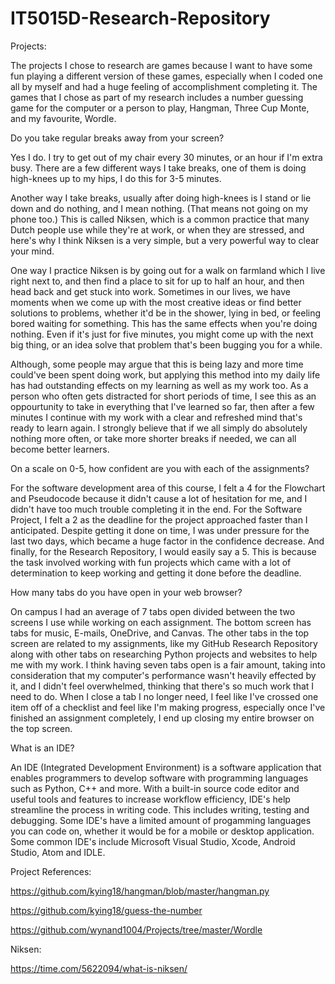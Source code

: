 # IT5015D-Research-Repository


Projects:

The projects I chose to research are games because I want to have some fun playing a different version of these games, especially when I coded one all by myself and had a huge feeling of accomplishment completing it.
The games that I chose as part of my research includes a number guessing game for the computer or a person to play, Hangman, Three Cup Monte, and my favourite, Wordle.





Do you take regular breaks away from your screen?

Yes I do. I try to get out of my chair every 30 minutes, or an hour if I'm extra busy. There are a few different ways I take breaks, one of them is doing high-knees up to my hips, I do this for 3-5 minutes.


Another way I take breaks, usually after doing high-knees is I stand or lie down and do nothing, and I mean nothing. (That means not going on my phone too.) This is called Niksen, which is a common practice that many Dutch people use while they're at work, or when they are stressed, and here's why I think Niksen is a very simple, but a very powerful way to clear your mind. 

One way I practice Niksen is by going out for a walk on farmland which I live right next to, and then find a place to sit for up to half an hour, and then head back and get stuck into work. Sometimes in our lives, we have moments when we come up with the most creative ideas or find better solutions to problems, whether it'd be in the shower, lying in bed, or feeling bored waiting for something. This has the same effects when you're doing nothing. Even if it's just for five minutes, you might come up with the next big thing, or an idea solve that problem that's been bugging you for a while. 

Although, some people may argue that this is being lazy and more time could've been spent doing work, but applying this method into my daily life has had outstanding effects on my learning as well as my work too. As a person who often gets distracted for short periods of time, I see this as an oppourtunity to take in everything that I've learned so far, then after a few minutes I continue with my work with a clear and refreshed mind that's ready to learn again. I strongly believe that if we all simply do absolutely nothing more often, or take more shorter breaks if needed, we can all become better learners.


On a scale on 0-5, how confident are you with each of the assignments?

For the software development area of this course, I felt a 4 for the Flowchart and Pseudocode because it didn't cause a lot of hesitation for me, and I didn't have too much trouble completing it in the end. For the Software Project, I felt a 2 as the deadline for the project approached faster than I anticipated. Despite getting it done on time, I was under pressure for the last two days, which became a huge factor in the confidence decrease. And finally, for the Research Repository, I would easily say a 5. This is because the task involved working with fun projects which came with a lot of determination to keep working and getting it done before the deadline.


How many tabs do you have open in your web browser?

On campus I had an average of 7 tabs open divided between the two screens I use while working on each assignment. The bottom screen has tabs for music, E-mails, OneDrive, and Canvas. The other tabs in the top screen are related to my assignments, like my GitHub Research Repository along with other tabs on researching Python projects and websites to help me with my work. 
I think having seven tabs open is a fair amount, taking into consideration that my computer's performance wasn't heavily effected by it, and I didn't feel overwhelmed, thinking that there's so much work that I need to do. When I close a tab I no longer need, I feel like I've crossed one item off of a checklist and feel like I'm making progress, especially once I've finished an assignment completely, I end up closing my entire browser on the top screen.


What is an IDE?

An IDE (Integrated Development Environment) is a software application that enables programmers to develop software with programming languages such as Python, C++ and more. With a built-in source code editor and useful tools and features to increase workflow efficiency, IDE's help streamline the process in writing code. This includes writing, testing and debugging. Some IDE's have a limited amount of progamming languages you can code on, whether it would be for a mobile or desktop application. Some common IDE's include Microsoft Visual Studio, Xcode, Android Studio, Atom and IDLE.


Project References:

https://github.com/kying18/hangman/blob/master/hangman.py

https://github.com/kying18/guess-the-number

https://github.com/wynand1004/Projects/tree/master/Wordle


Niksen:


https://time.com/5622094/what-is-niksen/


